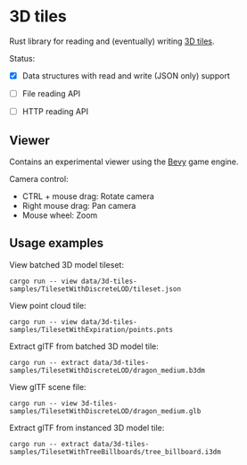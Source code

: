 3D tiles
========

Rust library for reading and (eventually) writing [3D tiles](https://github.com/CesiumGS/3d-tiles/tree/main/specification).

Status:
- [x] Data structures with read and write (JSON only) support
- [ ] File reading API
- [ ] HTTP reading API


## Viewer

Contains an experimental viewer using the [Bevy](https://bevyengine.org/) game engine.

Camera control:
- CTRL + mouse drag: Rotate camera
- Right mouse drag: Pan camera
- Mouse wheel: Zoom

## Usage examples

View batched 3D model tileset:

    cargo run -- view data/3d-tiles-samples/TilesetWithDiscreteLOD/tileset.json

View point cloud tile:

    cargo run -- view data/3d-tiles-samples/TilesetWithExpiration/points.pnts

Extract glTF from batched 3D model tile:

    cargo run -- extract data/3d-tiles-samples/TilesetWithDiscreteLOD/dragon_medium.b3dm

View glTF scene file:

    cargo run -- view 3d-tiles-samples/TilesetWithDiscreteLOD/dragon_medium.glb

Extract glTF from instanced 3D model tile:

    cargo run -- extract data/3d-tiles-samples/TilesetWithTreeBillboards/tree_billboard.i3dm
